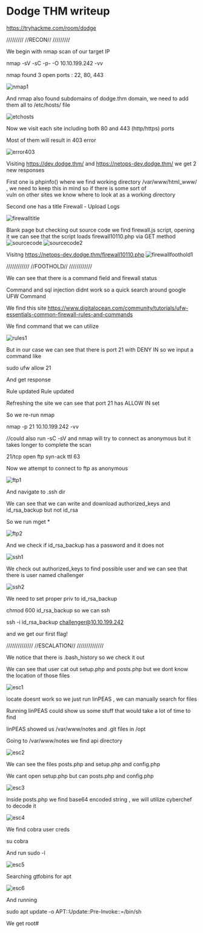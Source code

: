 # Dodge THM writeup



https://tryhackme.com/room/dodge


/////////
//RECON//
/////////


We begin with nmap scan of our target IP

nmap -sV -sC -p- -O 10.10.199.242 -vv

nmap found 3  open ports : 22, 80, 443

![nmap1](https://github.com/BonnY0/Dodge---writeup/assets/65781644/9a97d6c3-7ab9-4515-a40f-eec09ca0b7e1)



And nmap also found subdomains of dodge.thm domain, we need to add them all to /etc/hosts/ file

![etchosts](https://github.com/BonnY0/Dodge---writeup/assets/65781644/acdbd1f6-e918-44bc-8803-63cd70cca7ac)


Now we visit each site including both 80 and 443 (http/https) ports

Most of them will result in 403 error

![error403](https://github.com/BonnY0/Dodge---writeup/assets/65781644/e6cbfe8a-585e-42df-9e31-453521ecf20f)


Visiting https://dev.dodge.thm/ and https://netops-dev.dodge.thm/ we get 2 new responses

First one is phpinfo() where we find working directory /var/www/html_www/ , we need to keep this in mind so if there is some sort of  
vuln on other sites we know where to look at as a working directory

Second one has a title Firewall - Upload Logs

![firewalltitle](https://github.com/BonnY0/Dodge---writeup/assets/65781644/08335b60-5758-49a9-b444-0c193c3a3b24)

Blank page but checking out source code we find firewall.js script, opening it we can see that the script loads firewall10110.php via GET method
![sourcecode](https://github.com/BonnY0/Dodge---writeup/assets/65781644/63d06b26-afc0-4589-aab6-57ee04675505)
![sourcecode2](https://github.com/BonnY0/Dodge---writeup/assets/65781644/8eec9c6f-ed8f-4a5e-8a4f-5bb2cfda13a8)


Visitng https://netops-dev.dodge.thm/firewall10110.php
![firewallfoothold1](https://github.com/BonnY0/Dodge---writeup/assets/65781644/b9b8afe9-ced6-4d79-927f-e93439ba70c3)



////////////
//FOOTHOLD//
////////////



We can see that there is a command field and firewall status 

Command and sql injection didnt work so a quick search around google  UFW Command

We find this site https://www.digitalocean.com/community/tutorials/ufw-essentials-common-firewall-rules-and-commands

We find command that we can utilize 

![rules1](https://github.com/BonnY0/Dodge---writeup/assets/65781644/43fc27a4-a9ab-4824-ad6b-ce79a1be7bcd)



But in our case we can see that there is port 21 with DENY IN so we input a command like 

sudo ufw allow 21

And get response 

Rule updated
Rule updated 


Refreshing the site we can see that port 21 has ALLOW IN set

So we re-run nmap 

nmap -p 21 10.10.199.242 -vv  

 //could also run -sC -sV and nmap will try to connect as anonymous but it takes longer to complete the scan

21/tcp open  ftp     syn-ack ttl 63

Now we attempt to connect to ftp as anonymous

![ftp1](https://github.com/BonnY0/Dodge---writeup/assets/65781644/26fc3064-b251-4e53-bac6-f354c27dd429)


And navigate to .ssh dir

We can see that we can write and download authorized_keys and id_rsa_backup but not id_rsa

So we run mget * 

![ftp2](https://github.com/BonnY0/Dodge---writeup/assets/65781644/25f51884-2027-4e89-9f5c-3369efe93175)



And we check if id_rsa_backup has a password and it does not

![ssh1](https://github.com/BonnY0/Dodge---writeup/assets/65781644/40ce949f-0147-4004-be3e-a744c684f1e0)



We check out authorized_keys to find possible user and we can see that there is user named challenger


![ssh2](https://github.com/BonnY0/Dodge---writeup/assets/65781644/4a70e1ec-a625-4340-ae2c-d7e4ee48c46c)


We need to set proper priv to id_rsa_backup

chmod 600 id_rsa_backup so we can ssh 

ssh -i id_rsa_backup challenger@10.10.199.242


and we get our first flag!


//////////////
//ESCALATION//
//////////////


We notice that there is .bash_history so we check it out

We can see that user cat out setup.php and posts.php but we dont know the location of those files

![esc1](https://github.com/BonnY0/Dodge---writeup/assets/65781644/c618d801-2583-431c-bed8-ad83b9968601)

locate doesnt work so we just run linPEAS , we can manually search for files

Running linPEAS could show us some stuff that would take a lot of time to find

linPEAS showed us /var/www/notes and .git files in /opt

Going to /var/www/notes we find api directory

![esc2](https://github.com/BonnY0/Dodge---writeup/assets/65781644/3f101c57-1b3d-43df-aea0-bf0adc28650c)

We can see the files posts.php and setup.php and config.php

We cant open setup.php but can posts.php and config.php

![esc3](https://github.com/BonnY0/Dodge---writeup/assets/65781644/ed059096-ab06-4a7b-8e65-df2d60e69571)

Inside posts.php we find base64 encoded string , we will utilize cyberchef to decode it

![esc4](https://github.com/BonnY0/Dodge---writeup/assets/65781644/9e2f3e02-926a-4a31-bdaa-cccbd8ce7172)

We find cobra user creds

su cobra

And run sudo -l 

![esc5](https://github.com/BonnY0/Dodge---writeup/assets/65781644/ebc0a48d-421b-4c28-8234-81c79c53cb6b)

Searching gtfobins for apt

![esc6](https://github.com/BonnY0/Dodge---writeup/assets/65781644/099654af-90c3-4534-9dd1-f70c27487073)

And running 

sudo apt update -o APT::Update::Pre-Invoke::=/bin/sh

We get root#
